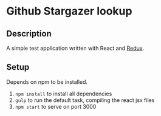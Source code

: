 # Github Stargazer lookup
## Description
A simple test application written with React and [Redux](https://github.com/gaearon/redux).

## Setup
Depends on npm to be installed.

1. `npm install` to install all dependencies
2. `gulp` to run the default task, compiling the react jsx files
3. `npm start` to serve on port 3000
